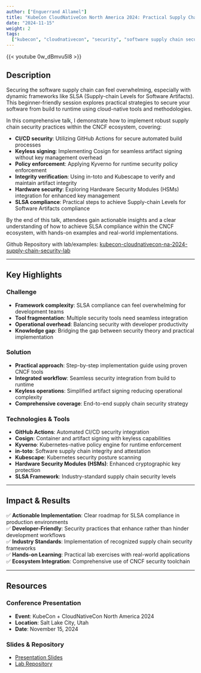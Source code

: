 ```yaml
---
author: ["Enguerrand Allamel"]
title: "KubeCon CloudNativeCon North America 2024: Practical Supply Chain Security: Implementing SLSA Compliance from Build to Runtime"
date: "2024-11-15"
weight: 2
tags:
  ["kubecon", "cloudnativecon", "security", "software supply chain security"]
---
```


{{< youtube 0w_dBmvu5l8 >}}

## Description

Securing the software supply chain can feel overwhelming, especially with dynamic frameworks like SLSA (Supply-chain Levels for Software Artifacts). This beginner-friendly session explores practical strategies to secure your software from build to runtime using cloud-native tools and methodologies.

In this comprehensive talk, I demonstrate how to implement robust supply chain security practices within the CNCF ecosystem, covering:

- **CI/CD security**: Utilizing GitHub Actions for secure automated build processes
- **Keyless signing**: Implementing Cosign for seamless artifact signing without key management overhead
- **Policy enforcement**: Applying Kyverno for runtime security policy enforcement
- **Integrity verification**: Using in-toto and Kubescape to verify and maintain artifact integrity
- **Hardware security**: Exploring Hardware Security Modules (HSMs) integration for enhanced key management
- **SLSA compliance**: Practical steps to achieve Supply-chain Levels for Software Artifacts compliance

By the end of this talk, attendees gain actionable insights and a clear understanding of how to achieve SLSA compliance within the CNCF ecosystem, with hands-on examples and real-world implementations.

Github Repository with lab/examples: [kubecon-cloudnativecon-na-2024-supply-chain-security-lab](https://github.com/AEnguerrand/kubecon-cloudnativecon-na-2024-supply-chain-security-lab)

---

## Key Highlights

### Challenge

- **Framework complexity**: SLSA compliance can feel overwhelming for development teams
- **Tool fragmentation**: Multiple security tools need seamless integration
- **Operational overhead**: Balancing security with developer productivity
- **Knowledge gap**: Bridging the gap between security theory and practical implementation

### Solution

- **Practical approach**: Step-by-step implementation guide using proven CNCF tools
- **Integrated workflow**: Seamless security integration from build to runtime
- **Keyless operations**: Simplified artifact signing reducing operational complexity
- **Comprehensive coverage**: End-to-end supply chain security strategy

### Technologies & Tools

- **GitHub Actions**: Automated CI/CD security integration
- **Cosign**: Container and artifact signing with keyless capabilities
- **Kyverno**: Kubernetes-native policy engine for runtime enforcement
- **in-toto**: Software supply chain integrity and attestation
- **Kubescape**: Kubernetes security posture scanning
- **Hardware Security Modules (HSMs)**: Enhanced cryptographic key protection
- **SLSA Framework**: Industry-standard supply chain security levels

---

## Impact & Results

✅ **Actionable Implementation**: Clear roadmap for SLSA compliance in production environments  
✅ **Developer-Friendly**: Security practices that enhance rather than hinder development workflows  
✅ **Industry Standards**: Implementation of recognized supply chain security frameworks  
✅ **Hands-on Learning**: Practical lab exercises with real-world applications  
✅ **Ecosystem Integration**: Comprehensive use of CNCF security toolchain

---

## Resources

### Conference Presentation

- **Event**: KubeCon + CloudNativeCon North America 2024
- **Location**: Salt Lake City, Utah
- **Date**: November 15, 2024

### Slides & Repository

- [Presentation Slides](https://static.sched.com/hosted_files/kccncna2024/0b/Practical%20Supply%20Chain%20Security_%20Implementing%20SLSA%20Compliance%20from%20Build%20to%20Runtime.pdf.pdf)
- [Lab Repository](https://github.com/AEnguerrand/kubecon-cloudnativecon-na-2024-supply-chain-security-lab)
